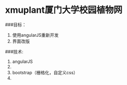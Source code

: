 xmuplant厦门大学校园植物网
========
###目标：
1. 使用angularJS重新开发
1. 界面改版

###技术:
1. angularJS
2. 
2. bootstrap（栅格化，自定义css）
3. 

